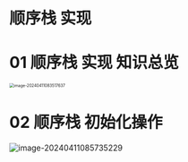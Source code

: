 # 顺序栈 实现



# 01 顺序栈 实现 知识总览

<img src="https://cvp.oss-cn-shanghai.aliyuncs.com/picgo/202404110835920.png" alt="image-20240411083517637" style="zoom:50%;" />



# 02 顺序栈 初始化操作

![image-20240411085735229](https://cvp.oss-cn-shanghai.aliyuncs.com/picgo/202404110857382.png)